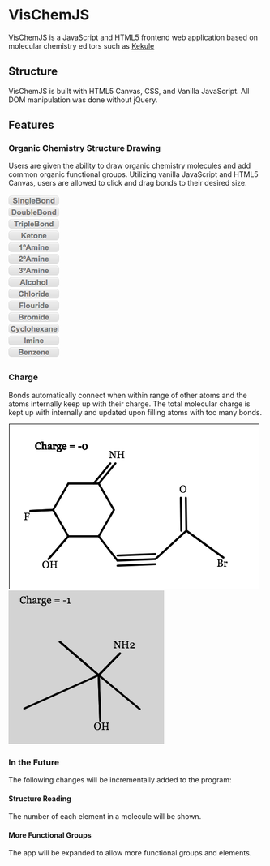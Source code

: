 # VisChemJS
[VisChemJS](https://muuuchem.github.io/VisChemJS/) is a JavaScript and HTML5 frontend web application based on molecular chemistry editors such as [Kekule](http://partridgejiang.github.io/Kekule.js/demos/demoLauncher.html?id=chemEditor)

## Structure

VisChemJS is built with HTML5 Canvas, CSS, and Vanilla JavaScript. All DOM manipulation was done without jQuery.

## Features

### Organic Chemistry Structure Drawing

Users are given the ability to draw organic chemistry molecules and add common organic functional groups. Utilizing vanilla JavaScript and HTML5 Canvas, users are allowed to click and drag bonds to their desired size.

![buttons](./images/buttons.png)


### Charge

Bonds automatically connect when within range of other atoms and the atoms internally keep up with their charge. The total molecular charge is kept up with internally and updated upon filling atoms with too many bonds.

![structure](./images/structure.png)
![charge](./images/changingcharge.png)

### In the Future

The following changes will be incrementally added to the program:

#### Structure Reading

The number of each element in a molecule will be shown.

#### More Functional Groups

The app will be expanded to allow more functional groups and elements.
